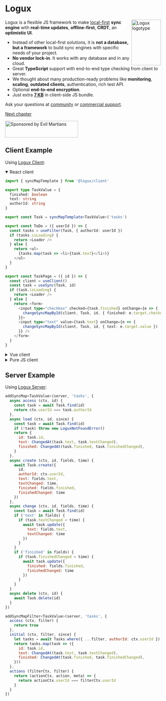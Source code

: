 # Logux

<img align="right" width="95" height="148" title="Logux logotype"
     src="https://logux.org/branding/logotype.svg">

Logux is a flexible JS framework to make [local-first](https://www.inkandswitch.com/local-first/) **sync engine** with **real-time updates**, **offline-first**, **CRDT**, an **optimistic UI**.

- Instead of other local-first solutions, it is **not a database, but a framework** to build sync engines with specific needs of your project.
- **No vendor lock-in**. It works with any database and in any cloud.
- Great **TypeScript** support with end-to-end type checking from client to server.
- We thought about many production-ready problems like **monitoring**, **scaling**, **outdated clients**, authentication, rich test API.
- Optional **end-to-end encryption**.
- Just extra [**7 KB**](https://github.com/logux/client/blob/main/package.json#L141-L148) in client-side JS bundle.

Ask your questions at [community](https://github.com/orgs/logux/discussions) or [commercial support](mailto:logux@evilmartians.com).

[Next chapter](./guide/starting/project.md)

<a href="https://evilmartians.com/?utm_source=logux-docs">
  <img src="https://evilmartians.com/badges/sponsored-by-evil-martians.svg"
       alt="Sponsored by Evil Martians" width="236" height="54">
</a>


## Client Example

Using [Logux Client](https://github.com/logux/client/):

<details open><summary>React client</summary>

```ts
import { syncMapTemplate } from '@logux/client'

export type TaskValue = {
  finished: boolean
  text: string
  authorId: string
}

export const Task = syncMapTemplate<TaskValue>('tasks')
```

```ts
export const ToDo = ({ userId }) => {
  const tasks = useFilter(Task, { authorId: userId })
  if (tasks.isLoading) {
    return <Loader />
  } else {
    return <ul>
      {tasks.map(task => <li>{task.text}</li>)}
    </ul>
  }
}
```

```ts
export const TaskPage = ({ id }) => {
  const client = useClient()
  const task = useSync(Task, id)
  if (task.isLoading) {
    return <Loader />
  } else {
    return <form>
      <input type="checkbox" checked={task.finished} onChange={e => {
        changeSyncMapById(client, Task, id, { finished: e.target.checked })
      }}>
      <input type="text" value={task.text} onChange={e => {
        changeSyncMapById(client, Task, id, { text: e.target.value })
      }} />
    </form>
  }
}
```

</details>
<details><summary>Vue client</summary>

Using [Logux Vuex](https://github.com/logux/vuex/):

```html
<template>
  <h1 v-if="isSubscribing">Loading</h1>
  <div v-else>
    <h1>{{ counter }}</h1>
    <button @click="increment"></button>
  </div>
</template>

<script>
import { computed } from 'vue'
import { useStore, useSubscription } from '@logux/vuex'

export default {
  setup () {
    // Inject store into the component
    let store = useStore()
    // Retrieve counter state from store
    let counter = computed(() => store.state.counter)
    // Load current counter from server and subscribe to counter changes
    let isSubscribing = useSubscription(['counter'])

    function increment () {
      // Send action to the server and all tabs in this browser
      store.commit.sync({ type: 'INC' })
    }

    return {
      counter,
      increment,
      isSubscribing
    }
  }
}
</script>
```

</details>
<details><summary>Pure JS client</summary>

You can use [Logux Client](https://github.com/logux/client/) API with any framework:

```js
client.type('INC', (action, meta) => {
  counter.innerHTML = parseInt(counter.innerHTML) + 1
})

increase.addEventListener('click', () => {
  client.sync({ type: 'INC' })
})

loading.classList.add('is-show')
await client.sync({ type: 'logux/subscribe' channel: 'counter' })
loading.classList.remove('is-show')
```

</details>


## Server Example

Using [Logux Server](https://github.com/logux/server/):

```js
addSyncMap<TaskValue>(server, 'tasks', {
  async access (ctx, id) {
    const task = await Task.find(id)
    return ctx.userId === task.authorId
  },
  async load (ctx, id, since) {
    const task = await Task.find(id)
    if (!task) throw new LoguxNotFoundError()
    return {
      id: task.id,
      text: ChangedAt(task.text, task.textChanged),
      finished: ChangedAt(task.finished, task.finishedChanged),
    }
  },
  async create (ctx, id, fields, time) {
    await Task.create({
      id,
      authorId: ctx.userId,
      text: fields.text,
      textChanged: time,
      finished: fields.finished,
      finishedChanged: time
    })
  },
  async change (ctx, id, fields, time) {
    const task = await Task.find(id)
    if ('text' in fields) {
      if (task.textChanged < time) {
        await task.update({
          text: fields.text,
          textChanged: time
        })
      }
    }
    if ('finished' in fields) {
      if (task.finishedChanged < time) {
        await task.update({
          finished: fields.finished,
          finishedChanged: time
        })
      }
    }
  }
  async delete (ctx, id) {
    await Task.delete(id)
  }
})

addSyncMapFilter<TaskValue>(server, 'tasks', {
  access (ctx, filter) {
    return true
  },
  initial (ctx, filter, since) {
    let tasks = await Tasks.where({ ...filter, authorId: ctx.userId })
    return tasks.map(task => ({
      id: task.id,
      text: ChangedAt(task.text, task.textChanged),
      finished: ChangedAt(task.finished, task.finishedChanged),
    }))
  },
  actions (filterCtx, filter) {
    return (actionCtx, action, meta) => {
      return actionCtx.userId === filterCtx.userId
    }
  }
})
```

